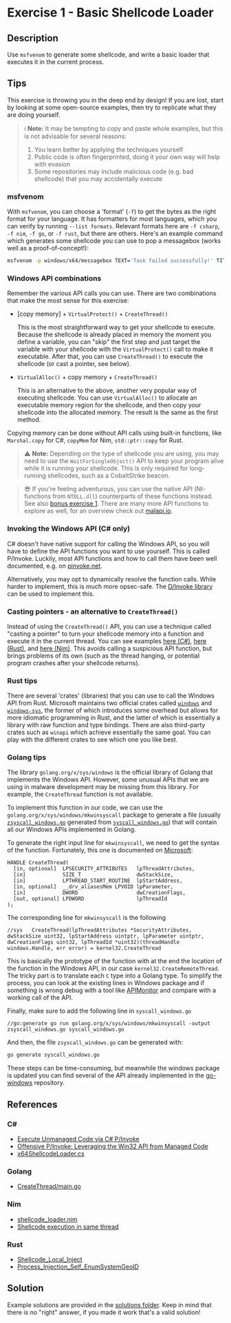 # Exercise 1 - Basic Shellcode Loader

## Description
Use `msfvenom` to generate some shellcode, and write a basic loader that executes it in the current process.

## Tips

This exercise is throwing you in the deep end by design! If you are lost, start by looking at some open-source examples, then try to replicate what they are doing yourself.

> ℹ **Note:** It may be tempting to copy and paste whole examples, but this is not advisable for several reasons:
>
> 1. You learn better by applying the techniques yourself
> 2. Public code is often fingerprinted, doing it your own way will help with evasion
> 3. Some repositories may include malicious code (e.g. bad shellcode) that you may accidentally execute

### msfvenom

With `msfvenom`, you can choose a 'format' (`-f`) to get the bytes as the right format for your language. It has formatters for most languages, which you can verify by running `--list formats`. Relevant formats here are `-f csharp`, `-f nim`, `-f go`, or `-f rust`, but there are others. Here's an example command which generates some shellcode you can use to pop a messagebox (works well as a proof-of-concept!):

```bash
msfvenom -p windows/x64/messagebox TEXT='Task failed successfully!' TITLE='Error!' -f nim
```

### Windows API combinations

Remember the various API calls you can use. There are two combinations that make the most sense for this exercise:

- [copy memory] + `VirtualProtect()` + `CreateThread()`
 
    This is the most straightforward way to get your shellcode to execute. Because the shellcode is already placed in memory the moment you define a variable, you can "skip" the first step and just target the variable with your shellcode with the `VirtualProtect()` call to make it executable. After that, you can use `CreateThread()` to execute the shellcode (or cast a pointer, see below).

- `VirtualAlloc()` + copy memory + `CreateThread()`
 
    This is an alternative to the above, another very popular way of executing shellcode. You can use `VirtualAlloc()` to allocate an executable memory region for the shellcode, and then copy your shellcode into the allocated memory. The result is the same as the first method.

Copying memory can be done without API calls using built-in functions, like `Marshal.copy` for C#, `copyMem` for Nim, `std::ptr::copy` for Rust.

> ⚠ **Note:** Depending on the type of shellcode you are using, you may need to use the `WaitForSingleObject()` API to keep your program alive while it is running your shellcode. This is only required for long-running shellcodes, such as a CobaltStrike beacon.

> 😎 If you're feeling adventurous, you can use the native API (Nt-functions from `NTDLL.dll`) counterparts of these functions instead. See also [bonus exercise 1](../BONUS%20Exercise%201%20-%20Basic%20Loader%20Without%20CreateThread/). There are many more API functions to explore as well, for an overview check out [malapi.io](https://malapi.io/).

### Invoking the Windows API (C# only)

C# doesn't have native support for calling the Windows API, so you will have to define the API functions you want to use yourself. This is called P/Invoke. Luckily, most API functions and how to call them have been well documented, e.g. on [pinvoke.net](https://pinvoke.net/).

Alternatively, you may opt to dynamically resolve the function calls. While harder to implement, this is much more opsec-safe. The [D/Invoke library](https://github.com/TheWover/DInvoke) can be used to implement this.

### Casting pointers - an alternative to `CreateThread()`

Instead of using the `CreateThread()` API, you can use a technique called "casting a pointer" to turn your shellcode memory into a function and execute it in the current thread. You can see examples [here (C#)](https://tbhaxor.com/execute-unmanaged-code-via-c-pinvoke/), [here (Rust)](https://stackoverflow.com/a/46134764), and [here (Nim)](https://github.com/byt3bl33d3r/OffensiveNim/issues/16#issuecomment-757228116). This avoids calling a suspicious API function, but brings problems of its own (such as the thread hanging, or potential program crashes after your shellcode returns).

### Rust tips

There are several 'crates' (libraries) that you can use to call the Windows API from Rust. Microsoft maintains two official crates called [`windows`](https://microsoft.github.io/windows-docs-rs/) and [`windows-sys`](https://docs.rs/windows-sys), the former of which introduces some overhead but allows for more idiomatic programming in Rust, and the latter of which is essentially a library with raw function and type bindings. There are also third-party crates such as `winapi` which achieve essentially the same goal. You can play with the different crates to see which one you like best.

### Golang tips

The library `golang.org/x/sys/windows` is the official library of Golang that implements the Windows API. However, some unusual APIs that we are using in malware development may be missing from this library. For example, the `CreateThread` function is not available.

To implement this function in our code, we can use the `golang.org/x/sys/windows/mkwinsyscall` package to generate a file (usually [`zsyscall_windows.go`](https://github.com/golang/sys/blob/master/windows/zsyscall_windows.go) generated from [`syscall_windows.go`](https://github.com/golang/sys/blob/c0bba94af5f85fbad9f6dc2e04ed5b8fac9696cf/windows/syscall_windows.go#L168)) that will contain all our Windows APIs implemented in Golang.

To generate the right input line for `mkwinsyscall`, we need to get the syntax of the function. Fortunately, this one is documented on [Microsoft](https://docs.microsoft.com/en-us/windows/win32/api/processthreadsapi/nf-processthreadsapi-createthread):
```
HANDLE CreateThread(
  [in, optional]  LPSECURITY_ATTRIBUTES   lpThreadAttributes,
  [in]            SIZE_T                  dwStackSize,
  [in]            LPTHREAD_START_ROUTINE  lpStartAddress,
  [in, optional]  __drv_aliasesMem LPVOID lpParameter,
  [in]            DWORD                   dwCreationFlags,
  [out, optional] LPDWORD                 lpThreadId
);
```

The corresponding line for `mkwinsyscall` is the following

```golang
//sys   CreateThread(lpThreadAttributes *SecurityAttributes, dwStackSize uint32, lpStartAddress uintptr, lpParameter uintptr, dwCreationFlags uint32, lpThreadId *uint32)(threadHandle windows.Handle, err error) = kernel32.CreateThread
```

This is basically the prototype of the function with at the end the location of the function in the Windows API, in our case `kernel32.CreateRemoteThread`.
The tricky part is to translate each `C` type into a Golang type. To simplify the process, you can look at the existing lines in Windows package and if something is wrong debug with a tool like [APIMonitor](https://apimonitor.com/) and compare with a working call of the API.

Finally, make sure to add the following line in `syscall_windows.go`
```golang
//go:generate go run golang.org/x/sys/windows/mkwinsyscall -output zsyscall_windows.go syscall_windows.go
```

And then, the file `zsyscall_windows.go` can be generated with:
```bash
go generate syscall_windows.go
```

These steps can be time-consuming, but meanwhile the windows package is updated you can find several of the API already implemented in the [go-windows](https://github.com/nodauf/go-windows) repository.


## References

### C#

- [Execute Unmanaged Code via C# P/Invoke](https://tbhaxor.com/execute-unmanaged-code-via-c-pinvoke/)
- [Offensive P/Invoke: Leveraging the Win32 API from Managed Code](https://posts.specterops.io/offensive-p-invoke-leveraging-the-win32-api-from-managed-code-7eef4fdef16d)
- [x64ShellcodeLoader.cs](https://gist.github.com/matterpreter/03e2bd3cf8b26d57044f3b494e73bbea)

### Golang

- [CreateThread/main.go](https://github.com/Ne0nd0g/go-shellcode/blob/master/cmd/CreateThread/main.go)

### Nim

- [shellcode_loader.nim](https://github.com/sh3d0ww01f/nim_shellloader/blob/master/shellcode_loader.nim)
- [Shellcode execution in same thread](https://github.com/byt3bl33d3r/OffensiveNim/issues/16#issuecomment-757228116)

### Rust

- [Shellcode_Local_Inject](https://github.com/trickster0/OffensiveRust/blob/master/Shellcode_Local_inject/src/main.rs)
- [Process_Injection_Self_EnumSystemGeoID](https://github.com/trickster0/OffensiveRust/blob/master/Process_Injection_Self_EnumSystemGeoID/src/main.rs)

## Solution

Example solutions are provided in the [solutions folder](solutions/). Keep in mind that there is no "right" answer, if you made it work that's a valid solution! 